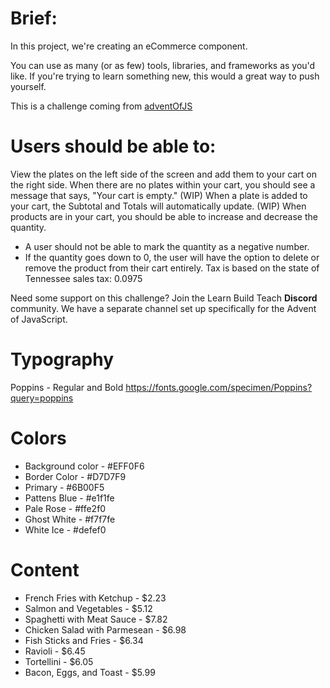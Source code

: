 # Brief:
In this project, we're creating an eCommerce component.

You can use as many (or as few) tools, libraries, and frameworks as you'd like.  If you're trying to learn something new, this would a great way to push yourself.

This is a challenge coming from [adventOfJS]('https://www.adventofjs.com/')

# Users should be able to:

View the plates on the left side of the screen and add them to your cart on the right side.
When there are no plates within your cart, you should see a message that says, "Your cart is empty." (WIP)
When a plate is added to your cart, the Subtotal and Totals will automatically update. (WIP)
When products are in your cart, you should be able to increase and decrease the quantity. 
- A user should not be able to mark the quantity as a negative number.
- If the quantity goes down to 0, the user will have the option to delete or remove the product from their cart entirely.
Tax is based on the state of Tennessee sales tax: 0.0975


Need some support on this challenge? Join the Learn Build Teach **Discord** community. We have a separate channel set up specifically for the Advent of JavaScript.

# Typography

Poppins - Regular and Bold
https://fonts.google.com/specimen/Poppins?query=poppins

# Colors

- Background color - #EFF0F6
- Border Color - #D7D7F9
- Primary - #6B00F5
- Pattens Blue - #e1f1fe
- Pale Rose - #ffe2f0
- Ghost White - #f7f7fe
- White Ice - #defef0

# Content

- French Fries with Ketchup - $2.23
- Salmon and Vegetables - $5.12
- Spaghetti with Meat Sauce - $7.82
- Chicken Salad with Parmesean - $6.98
- Fish Sticks and Fries - $6.34
- Ravioli - $6.45
- Tortellini - $6.05
- Bacon, Eggs, and Toast - $5.99
